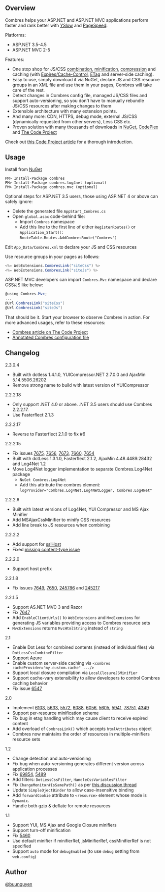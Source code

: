 Overview
---------------
Combres helps your ASP.NET and ASP.NET MVC applications perform faster and rank better with [YSlow](http://developer.yahoo.com/yslow/) and [PageSpeed](https://developers.google.com/speed/pagespeed/). 

Platforms:

* ASP.NET 3.5-4.5
* ASP.NET MVC 2-5

Features:  

* One stop shop for JS/CSS [combination](http://developer.yahoo.com/performance/rules.html#num_http), [minification](http://developer.yahoo.com/performance/rules.html#minify), [compression](http://developer.yahoo.com/performance/rules.html#gzip) and caching (with [Expires/Cache-Control](http://developer.yahoo.com/performance/rules.html#expires), [ETag](http://developer.yahoo.com/performance/rules.html#etags) and server-side caching).
* Easy to use, simply download it via NuGet, declare JS and CSS resource groups in an XML file and use them in your pages, Combres will take care of the rest.
* Detect changes in Combres config file, managed JS/CSS files and support auto-versioning, so you don't have to manually rebundle JS/CSS resources after making changes to them
* Extensible architecture with many extension points.
* And many more: CDN, HTTPS, debug mode, external JS/CSS (dynamically requested from other servers), Less CSS etc.
* Proven solution with many thousands of downloads in [NuGet](https://www.nuget.org/packages/combres), [CodePlex](http://combres.codeplex.com/) and [The Code Project](http://www.codeproject.com/Articles/69484/Combres-2-0-A-Library-for-ASP-NET-Website-Optimiza)

Check out [this Code Project article](http://www.codeproject.com/Articles/69484/Combres-2-0-A-Library-for-ASP-NET-Website-Optimiza) for a thorough introduction.


Usage
---------------
Install from [NuGet](https://www.nuget.org/packages/combres)

```
PM> Install-Package combres
PM> Install-Package combres.log4net (optional)
PM> Install-Package combres.mvc (optional)
```

Optional steps for ASP.NET 3.5 users, those using ASP.NET 4 or above can safely ignore:  
* Delete the generated file `AppStart_Combres.cs`
* Open `global.asax` code-behind file:
  * Import `Combres` namespace
  * Add this line to the first line of either `RegisterRoutes()` or `Application_Start()`: `RouteTable.Routes.AddCombresRoute("Combres")`
    
Edit `App_Data/Combres.xml` to declare your JS and CSS resources

Use resource groups in your pages as follows:

```csharp
<%= WebExtensions.CombresLink("siteCss") %>  
<%= WebExtensions.CombresLink("siteJs") %>
```

ASP.NET MVC developers can import `Combres.Mvc` namespace and declare CSS/JS like below:

```csharp
@using Combres.Mvc;
...
@Url.CombresLink("siteCss")
@Url.CombresLink("siteJs")
```

That should be it. Start your browser to observe Combres in action. For more advanced usages, refer to these resources:
* [Combres article on The Code Project](http://www.codeproject.com/Articles/69484/Combres-2-0-A-Library-for-ASP-NET-Website-Optimiza)
* [Annotated Combres configuration file](https://github.com/buunguyen/combres/blob/master/Samples/Sample%20Data%20Files/combres_full_with_annotation.xml)


Changelog
---------------
2.3.0.4
* Built with dotless 1.4.1.0, YUICompressor.NET 2.7.0.0 and AjaxMin 5.14.5506.26202
* Remove strong name to build with latest version of YUICompressor

2.2.2.18
* Only support .NET 4.0 or above. .NET 3.5 users should use Combres 2.2.2.17.
* Use Fasterflect 2.1.3

2.2.2.17
* Reverse to Fasterflect 2.1.0 to fix #6

2.2.2.15
* Fix issues [7675](http://combres.codeplex.com/workitem/7675), [7656](http://combres.codeplex.com/workitem/7656), [7673](http://combres.codeplex.com/workitem/7673), [7660](http://combres.codeplex.com/workitem/7660), [7654](http://combres.codeplex.com/workitem/7654)
* Built with dotLess 1.3.1.0, Fasterflect 2.1.2, AjaxMin 4.48.4489.28432 and Log4Net 1.2
* Move Log4Net logger implementation to separate Combres.Log4Net package
	+ `NuGet Combres.Log4Net`
	+ Add this attribute the combres element: `logProvider="Combres.Log4Net.Log4NetLogger, Combres.Log4Net"`

2.2.2.6
* Built with latest versions of Log4Net, YUI Compressor and MS Ajax Minifier
* Add MSAjaxCssMinifier to minify CSS resources
* Add line break to JS resources when combining

2.2.2.2
* Add support for [sslHost](http://combres.codeplex.com/discussions/235498)
* Fixed [missing content-type issue](http://combres.codeplex.com/discussions/245217)

2.2.2.0
* Support host prefix

2.2.1.8  
* Fix issues [7649](http://combres.codeplex.com/workitem/7649), [7650](http://combres.codeplex.com/workitem/7650), [245786](http://combres.codeplex.com/discussions/245786) and [245217](http://combres.codeplex.com/discussions/245217)

2.2.1.5
* Support AS.NET MVC 3 and Razor
* Fix [7647](http://combres.codeplex.com/workitem/7647)
* Add `EnableClientUrls()` to `WebExtensions` and `MvcExensions` for generating JS variables providing access to Combres resource sets
* `MvcExtensions` returns `MvcHtmlString` instead of `string`

2.1
* Enable Dot Less for combined contents (instead of individual files) via `DotLessCssCombineFilter`
* Support Azure
* Enable custom server-side caching via `<combres cacheProvider="my.custom.cache" .../>`
* Support local closure compilation via `LocalClosureJSMinifier`
* Support cache-vary extensibility to allow developers to control Combres caching behavior
* Fix issue [6547](http://combres.codeplex.com/workitem/6547)

2.0
* Implement [6103](http://combres.codeplex.com/workitem/6103), [5633](http://combres.codeplex.com/workitem/5633), [5572](http://combres.codeplex.com/workitem/5572), [6088](http://combres.codeplex.com/workitem/6088), [6056](http://combres.codeplex.com/workitem/6056), [5605](http://combres.codeplex.com/workitem/5605), [5941](http://combres.codeplex.com/workitem/5941), [78751](http://combres.codeplex.com/Thread/View.aspx?ThreadId=78751), [4349](http://combres.codeplex.com/workitem/4349)
* Support per-resource minification scheme
* Fix bug in etag handling which may cause client to receive expired content 
* Add overload of `CombresLink()` which accepts `htmlAttributes` object
* Combres now maintains the order of resources in multiple-minifiers resource sets

1.2
* Change detection and auto-versioning
* Fix bug when auto-versioning generates different version across application processes
* Fix [69854](http://combres.codeplex.com/Thread/View.aspx?ThreadId=69854), [5489](http://combres.codeplex.com/workitem/5489)
* Add filters: `DotLessCssFilter`, `HandleCssVariablesFilter`
* Fix `ChangeMonitor#IsSamePath()` as per [this discussion thread](http://combres.codeplex.com/Thread/View.aspx?ThreadId=79884)
* Update `SimpleOjectBinder` to allow case-insensitive binding
* Add `forwardCookie` attribute to `<resource>` element whose mode is `Dynamic`.
* Handle both gzip & deflate for remote resources

1.1
* Support YUI, MS Ajax and Google Closure minifiers
* Support turn-off minification
* Fix [5460](http://combres.codeplex.com/workitem/5460)
* Use default minifier if minifierRef, jsMinifierRef, cssMinifierRef is not specified
* Support `auto` mode for `debugEnabled` (to use `debug` setting from `web.config`)


Author
---------------
[@buunguyen](https://twitter.com/buunguyen)  
